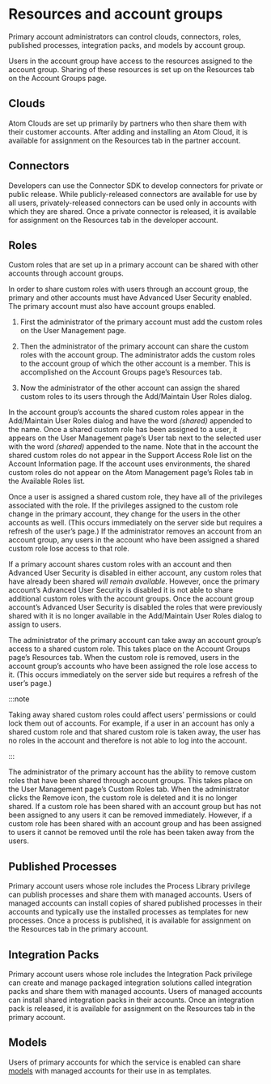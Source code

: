 # Resources and account groups 

<head>
  <meta name="guidename" content="Platform"/>
  <meta name="context" content="GUID-03b949ad-d9b6-4cde-ac51-aa43d47adecc"/>
</head>


Primary account administrators can control clouds, connectors, roles, published processes, integration packs, and models by account group.

Users in the account group have access to the resources assigned to the account group. Sharing of these resources is set up on the Resources tab on the Account Groups page.

## Clouds 

Atom Clouds are set up primarily by partners who then share them with their customer accounts. After adding and installing an Atom Cloud, it is available for assignment on the Resources tab in the partner account.

## Connectors 

Developers can use the Connector SDK to develop connectors for private or public release. While publicly-released connectors are available for use by all users, privately-released connectors can be used only in accounts with which they are shared. Once a private connector is released, it is available for assignment on the Resources tab in the developer account.

## Roles 

Custom roles that are set up in a primary account can be shared with other accounts through account groups.

In order to share custom roles with users through an account group, the primary and other accounts must have Advanced User Security enabled. The primary account must also have account groups enabled.

1.  First the administrator of the primary account must add the custom roles on the User Management page.

2.  Then the administrator of the primary account can share the custom roles with the account group. The administrator adds the custom roles to the account group of which the other account is a member. This is accomplished on the Account Groups page’s Resources tab.

3.  Now the administrator of the other account can assign the shared custom roles to its users through the Add/Maintain User Roles dialog.


In the account group’s accounts the shared custom roles appear in the Add/Maintain User Roles dialog and have the word *\(shared\)* appended to the name. Once a shared custom role has been assigned to a user, it appears on the User Management page’s User tab next to the selected user with the word *\(shared\)* appended to the name. Note that in the account the shared custom roles do not appear in the Support Access Role list on the Account Information page. If the account uses environments, the shared custom roles do not appear on the Atom Management page’s Roles tab in the Available Roles list.

Once a user is assigned a shared custom role, they have all of the privileges associated with the role. If the privileges assigned to the custom role change in the primary account, they change for the users in the other accounts as well. \(This occurs immediately on the server side but requires a refresh of the user’s page.\) If the administrator removes an account from an account group, any users in the account who have been assigned a shared custom role lose access to that role.

If a primary account shares custom roles with an account and then Advanced User Security is disabled in either account, any custom roles that have already been shared *will remain available*. However, once the primary account’s Advanced User Security is disabled it is not able to share additional custom roles with the account groups. Once the account group account’s Advanced User Security is disabled the roles that were previously shared with it is no longer available in the Add/Maintain User Roles dialog to assign to users.

The administrator of the primary account can take away an account group’s access to a shared custom role. This takes place on the Account Groups page’s Resources tab. When the custom role is removed, users in the account group’s accounts who have been assigned the role lose access to it. \(This occurs immediately on the server side but requires a refresh of the user’s page.\)

:::note

Taking away shared custom roles could affect users’ permissions or could lock them out of accounts. For example, if a user in an account has only a shared custom role and that shared custom role is taken away, the user has no roles in the account and therefore is not able to log into the account.

:::

The administrator of the primary account has the ability to remove custom roles that have been shared through account groups. This takes place on the User Management page’s Custom Roles tab. When the administrator clicks the Remove icon, the custom role is deleted and it is no longer shared. If a custom role has been shared with an account group but has not been assigned to any users it can be removed immediately. However, if a custom role has been shared with an account group and has been assigned to users it cannot be removed until the role has been taken away from the users.

## Published Processes 

Primary account users whose role includes the Process Library privilege can publish processes and share them with managed accounts. Users of managed accounts can install copies of shared published processes in their accounts and typically use the installed processes as templates for new processes. Once a process is published, it is available for assignment on the Resources tab in the primary account.

## Integration Packs 

Primary account users whose role includes the Integration Pack privilege can create and manage packaged integration solutions called integration packs and share them with managed accounts. Users of managed accounts can install shared integration packs in their accounts. Once an integration pack is released, it is available for assignment on the Resources tab in the primary account.

## Models 

Users of primary accounts for which the service is enabled can share [models](../Master%20Data%20Hub/Modeling/c-mdm-Modeling_079b48bb-6c87-431f-ac30-5c7ed5d57814.md) with managed accounts for their use in as templates.